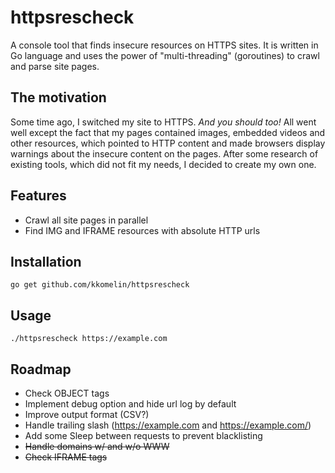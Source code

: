# httpsrescheck
A console tool that finds insecure resources on HTTPS sites.
It is written in Go language and uses the power of "multi-threading" (goroutines) to crawl and parse site pages.

## The motivation

Some time ago, I switched my site to HTTPS. _And you should too!_
All went well except the fact that my pages contained images, embedded videos and other resources,
which pointed to HTTP content and made browsers display warnings about the insecure content on the pages.
After some research of existing tools, which did not fit my needs, I decided to create my own one.

## Features

- Crawl all site pages in parallel
- Find IMG and IFRAME resources with absolute HTTP urls

## Installation

```
go get github.com/kkomelin/httpsrescheck
```

## Usage

```
./httpsrescheck https://example.com
```

## Roadmap

- Check OBJECT tags
- Implement debug option and hide url log by default
- Improve output format (CSV?)
- Handle trailing slash (https://example.com and https://example.com/)
- Add some Sleep between requests to prevent blacklisting
- ~~Handle domains w/ and w/o WWW~~
- ~~Check IFRAME tags~~
